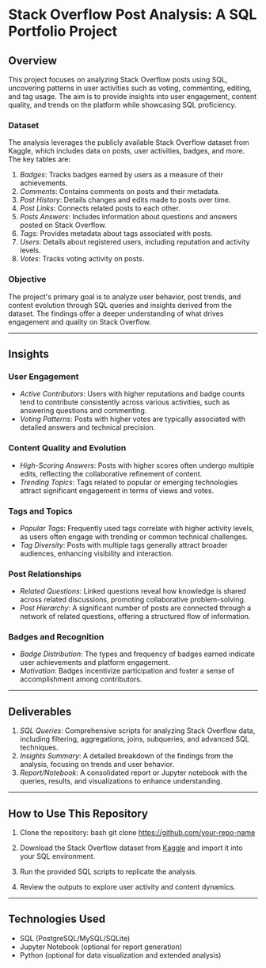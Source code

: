# Stack Overflow Post Analysis: A SQL Portfolio Project

## Overview
This project focuses on analyzing Stack Overflow posts using SQL, uncovering patterns in user activities such as voting, commenting, editing, and tag usage. The aim is to provide insights into user engagement, content quality, and trends on the platform while showcasing SQL proficiency.

### Dataset
The analysis leverages the publicly available Stack Overflow dataset from Kaggle, which includes data on posts, user activities, badges, and more. The key tables are:

1. *Badges*: Tracks badges earned by users as a measure of their achievements.
2. *Comments*: Contains comments on posts and their metadata.
3. *Post History*: Details changes and edits made to posts over time.
4. *Post Links*: Connects related posts to each other.
5. *Posts Answers*: Includes information about questions and answers posted on Stack Overflow.
6. *Tags*: Provides metadata about tags associated with posts.
7. *Users*: Details about registered users, including reputation and activity levels.
8. *Votes*: Tracks voting activity on posts.

### Objective
The project's primary goal is to analyze user behavior, post trends, and content evolution through SQL queries and insights derived from the dataset. The findings offer a deeper understanding of what drives engagement and quality on Stack Overflow.

---

## Insights

### User Engagement
- *Active Contributors*: Users with higher reputations and badge counts tend to contribute consistently across various activities, such as answering questions and commenting.
- *Voting Patterns*: Posts with higher votes are typically associated with detailed answers and technical precision.

### Content Quality and Evolution
- *High-Scoring Answers*: Posts with higher scores often undergo multiple edits, reflecting the collaborative refinement of content.
- *Trending Topics*: Tags related to popular or emerging technologies attract significant engagement in terms of views and votes.

### Tags and Topics
- *Popular Tags*: Frequently used tags correlate with higher activity levels, as users often engage with trending or common technical challenges.
- *Tag Diversity*: Posts with multiple tags generally attract broader audiences, enhancing visibility and interaction.

### Post Relationships
- *Related Questions*: Linked questions reveal how knowledge is shared across related discussions, promoting collaborative problem-solving.
- *Post Hierarchy*: A significant number of posts are connected through a network of related questions, offering a structured flow of information.

### Badges and Recognition
- *Badge Distribution*: The types and frequency of badges earned indicate user achievements and platform engagement.
- *Motivation*: Badges incentivize participation and foster a sense of accomplishment among contributors.

---

## Deliverables

1. *SQL Queries*: Comprehensive scripts for analyzing Stack Overflow data, including filtering, aggregations, joins, subqueries, and advanced SQL techniques.
2. *Insights Summary*: A detailed breakdown of the findings from the analysis, focusing on trends and user behavior.
3. *Report/Notebook*: A consolidated report or Jupyter notebook with the queries, results, and visualizations to enhance understanding.

---

## How to Use This Repository

1. Clone the repository:
   bash
   git clone https://github.com/your-repo-name
   
2. Download the Stack Overflow dataset from [Kaggle](https://www.kaggle.com/datasets/stackoverflow/stackoverflow/data?select=post_history) and import it into your SQL environment.
3. Run the provided SQL scripts to replicate the analysis.
4. Review the outputs to explore user activity and content dynamics.

---

## Technologies Used
- SQL (PostgreSQL/MySQL/SQLite)
- Jupyter Notebook (optional for report generation)
- Python (optional for data visualization and extended analysis)
